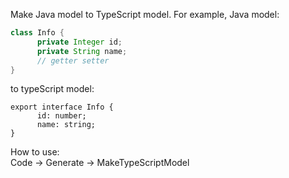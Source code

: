 Make Java model to TypeScript model. For example, Java model: 
```java
class Info {
      private Integer id;
      private String name;
      // getter setter
}
```

to typeScript model: 
```shell script
export interface Info {
      id: number;
      name: string;
}
```
      
How to use: <br>
Code -> Generate -> MakeTypeScriptModel
